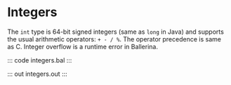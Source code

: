 # Integers

The `int` type is 64-bit signed integers (same as `long` in Java) and supports the usual arithmetic operators: `+ - / %`.
The operator precedence is same as C. Integer overflow is a runtime error in Ballerina.

::: code integers.bal :::

::: out integers.out :::